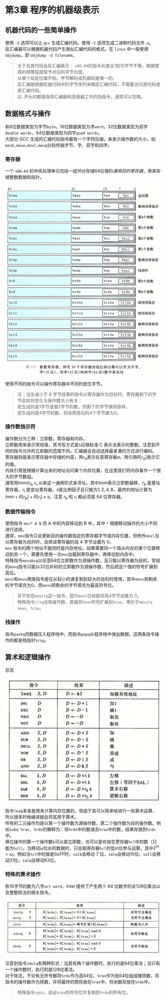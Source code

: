 # 第3章 程序的机器级表示

## 机器代码的一些简单操作
使用 `-S` 选项可以让 `gcc` 生成汇编代码。使用 `-C` 选项生成二进制代码文件`.o`。  
反汇编器可以根据机器代码产生类似汇编代码的格式。在 `linux` 中一般使用 `objdump`，即 `objdump -d filename`。  

> 关于及其代码及反汇编表示：
> `x86-84`的指令长度从1到15字节不等，根据使用的频繁程度赋予对应的字节长度。  
> 从某个给定位置开始，字节解码成机器码是唯一的。  
> 反汇编器根据机器代码中的字节序列来确定汇编代码，不需要访问源代码或原汇编代码。  
> 以`.`开头的都是指导汇编器和连接器工作的伪指令，通常可以忽略。

## 数据格式与操作
称8位数据类型为字节`byte`，16位数据类型为字`word`，32位数据类型为双字`double words`，64位数据类型为四字`quad words`。  
大部分 GCC 生成的汇编代码指令都有一个字符后缀，来表示操作数的大小，如`movb,movw,movl,movq`分别传输字节、字、双字和四字。

### 寄存器
一个 `x86-64` 的中央处理单元包括一组16分存储64位值的*通用目的寄存器*，用来存储整数数据和指针。

![register](_v_images/20210922150253040_13353.png)

使用不同的指令可以操作寄存器中不同的低位字节。

> 注：当生成小于 8 字节结果的指令以寄存器作为目标时，寄存器剩下的字节会如何变化与操作数大小有关：  
> 若生成的是1字节或者2字节的数，则剩下的字节保持原样。  
> 若生成的是4字节的数，则会把高位的4个字节置为0。

### 操作数指示符
操作数分为三种：立即数，寄存器和内存。  
立即数用来表示常规值，其书写方式是`$`后根标准 C 表示法表示的整数。注意到不同的指令允许的立即数的范围不同，汇编器会自动选择最紧凑的方式进行编码。  
寄存器则是表示寄存器中存储的内容，用$r_a$表示任意寄存器$a$，用引用$R[r_a]$表示它的值。  
内存引用是根据计算出来的地址访问某个内存位置，在这里我们将内存看作一个很大的字节数组。  
通常用$Imm(r_b, r_i, s)$来这一通用形式来寻址。其中$Imm$表示立即数偏移，$r_b$ 是基址寄存器，$r_i$ 是变址寄存器，$s$是比例因子且只能为$1,2,4,8$，最终的地址计算为 $Imm + R[r_b] + R[r_i] \times s$。注意 $r_b$ 和 $r_i$ 都必须是 64 位寄存器。

### 数据传输指令
使用指令 `mov* A B` 将 A 中的内容移动到 B 中，其中 `*` 根据移动操作的大小不同进行选择。  
通常，`mov`指令只会更新目的操作数指定的寄存器字节或内存位置，但例外`movl`当以寄存器为目的时，会把该寄存器的高 4 字节设置为 0。  
`mov` 指令的两个地址不能同时是内存地址。如果需要将一个值从内存的某个位置移动到另一个，需要先使用一次`mov`加载到寄存器中，再移动到内存中。  
特殊指令`movabsq`以任意64位立即数作为源操作数，且只能以寄存器为目的。常规的`movq`指令只能以32位补码的立即数作为源操作数，然后把这个值的符号扩展到高位。  
`movz`和`movs`两类指令是在从较小的源复制到较大的目的时使用，其中`movz`把剩余的字节填充为0，而`movs`把剩余的字节填充为最高符号位。

> 并不存在`movzlq`这一指令，因为`movl`已经能将高4字节设置为 0。  
> 特殊指令`cltq`没有操作数，直接将`%eax`符号扩展到`%rax`。等价于`movslq %eax, %rax`。

### 栈操作
指令`pushq`将数据压入程序栈中，而指令`popq`从程序栈中弹出数据。这两条指令操作的都是栈指针`%rsp`。

## 算术和逻辑操作
总览

![integer operators and logic operators](_v_images/20210923164716459_18421.png)

指令`leaq`本来是用来计算内存位置的，但由于其可以简单地进行一些算术运算，所以很多时候编译器会将其用于算术。  
所有的二元操作均是以第一个操作数为源操作数，第二个操作数为目的操作数。例如`subq %rax, %rdx`的解释为：将`%rdx`中的数减去`%rax`中的数，结果存放到`%rdx`中。  
移位操作的第一个操作数`k`可以是立即数，也可以是存放在寄存器`%cl`中的数（只能为`%cl`）。当移动$\omega$位长的数据时，只会取寄存器`%cl`的低$m$位参与运算，其中$2 ^ m = \omega$。例如当`%cl`中的值是$0xFF$时，`salb`会移动 7 位，`salw`会移动15位，`sall`会移动31位，`salq`会移动63位。

### 特殊的算术操作
称16字节的数为八字`oct word`，Intel 提供了产生两个 64 位数字的全128位乘法以及整数除法的相关指令。

![special operators](_v_images/20210923165830530_17014.png)

注意到指令`imulq`有两种形式：当其有两个操作数时，执行的是64位乘法；当只有一个操作数时，执行的是128位乘法。  
对于除法，不论有无符号都将`%rdx`作为高64位、`%rax`作为低64位组成被除数，将指令的操作数作为除数，并将最终的商存放在`%rax`中，将余数存放在`%rdx`中。

> 特殊指令`cqto`，读出`%rax`的符号位并复制到`%rdx`的所有位。
